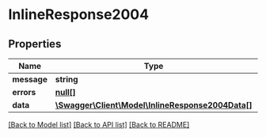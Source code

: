 # InlineResponse2004

## Properties
Name | Type | Description | Notes
------------ | ------------- | ------------- | -------------
**message** | **string** |  | [optional] 
**errors** | [**null[]**](.md) |  | [optional] 
**data** | [**\Swagger\Client\Model\InlineResponse2004Data[]**](InlineResponse2004Data.md) |  | [optional] 

[[Back to Model list]](../../README.md#documentation-for-models) [[Back to API list]](../../README.md#documentation-for-api-endpoints) [[Back to README]](../../README.md)

